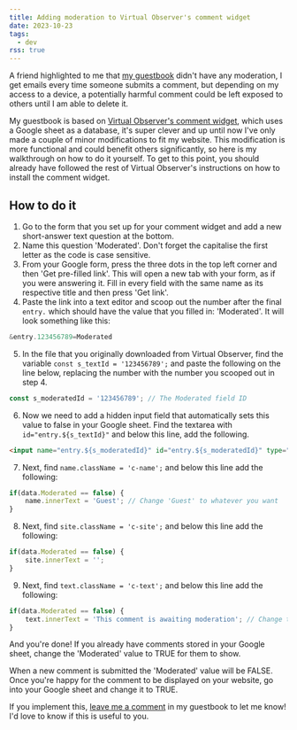 ```yaml
---
title: Adding moderation to Virtual Observer's comment widget
date: 2023-10-23
tags:
  - dev
rss: true
---
```


A friend highlighted to me that [my guestbook](/guestbook) didn't have any moderation, I get emails every time someone submits a comment, but depending on my access to a device, a potentially harmful comment could be left exposed to others until I am able to delete it.

My guestbook is based on [Virtual Observer's comment widget](https://virtualobserver.moe/ayano/comment-widget), which uses a Google sheet as a database, it's super clever and up until now I've only made a couple of minor modifications to fit my website. This modification is more functional and could benefit others significantly, so here is my walkthrough on how to do it yourself. To get to this point, you should already have followed the rest of Virtual Observer's instructions on how to install the comment widget.

## How to do it

1. Go to the form that you set up for your comment widget and add a new short-answer text question at the bottom.
2. Name this question 'Moderated'. Don't forget the capitalise the first letter as the code is case sensitive.
3. From your Google form, press the three dots in the top left corner and then 'Get pre-filled link'. This will open a new tab with your form, as if you were answering it. Fill in every field with the same name as its respective title and then press 'Get link'.
4. Paste the link into a text editor and scoop out the number after the final `entry.` which should have the value that you filled in: 'Moderated'. It will look something like this:
```js
&entry.123456789=Moderated
```
5. In the file that you originally downloaded from Virtual Observer, find the variable `const s_textId = '123456789';` and paste the following on the line below, replacing the number with the number you scooped out in step 4.
```js
const s_moderatedId = '123456789'; // The Moderated field ID
```
6. Now we need to add a hidden input field that automatically sets this value to false in your Google sheet. Find the textarea with `id="entry.${s_textId}"` and below this line, add the following.
```html
<input name="entry.${s_moderatedId}" id="entry.${s_moderatedId}" type="hidden" readonly value="false">
```
7. Next, find `name.className = 'c-name';` and below this line add the following:
```js
if(data.Moderated == false) {
    name.innerText = 'Guest'; // Change 'Guest' to whatever you want
}
```
8. Next, find `site.className = 'c-site';` and below this line add the following:
```js
if(data.Moderated == false) {
    site.innerText = '';
}
```
9. Next, find `text.className = 'c-text';` and below this line add the following:
```js
if(data.Moderated == false) {
    text.innerText = 'This comment is awaiting moderation'; // Change this value to whatever you want
}
```

And you're done! If you already have comments stored in your Google sheet, change the 'Moderated' value to TRUE for them to show.

When a new comment is submitted the 'Moderated' value will be FALSE. Once you're happy for the comment to be displayed on your website, go into your Google sheet and change it to TRUE.

If you implement this, [leave me a comment](/guestbook) in my guestbook to let me know!<br> I'd love to know if this is useful to you.